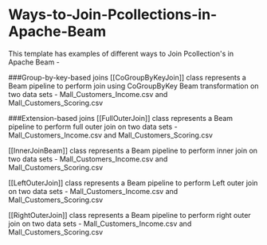 # Ways-to-Join-Pcollections-in-Apache-Beam

This template has examples of different ways to Join Pcollection's in Apache Beam -

###Group-by-key-based joins
[[CoGroupByKeyJoin]] class represents a Beam pipeline to perform join using CoGroupByKey
Beam transformation on two data sets - Mall_Customers_Income.csv and Mall_Customers_Scoring.csv

###Extension-based joins
[[FullOuterJoin]] class represents a Beam pipeline to perform full outer join
on two data sets - Mall_Customers_Income.csv and Mall_Customers_Scoring.csv

[[InnerJoinBeam]] class represents a Beam pipeline to perform inner join
on two data sets - Mall_Customers_Income.csv and Mall_Customers_Scoring.csv

[[LeftOuterJoin]] class represents a Beam pipeline to perform Left outer join 
on two data sets - Mall_Customers_Income.csv and Mall_Customers_Scoring.csv

[[RightOuterJoin]] class represents a Beam pipeline to perform right outer join 
on two data sets - Mall_Customers_Income.csv and Mall_Customers_Scoring.csv



